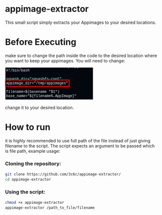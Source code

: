 # appimage-extractor
This small script simply extracts your Appimages to your desired locations.

# Before Executing
make sure to change the path inside the code to the desired location where you want to keep your appimages. You will need to change:

![image](https://github.com/3c6c/appimage-extractor/blob/main/variable.png)

change it to your desired location.

# How to run
it is highly recommended to use full path of the file instead of just giving filename to the script. 
The script expects an argument to be passed which is file path, example usage:
### Cloning the repository:
```bash
git clone https://github.com/3c6c/appimage-extractor/
cd appimage-extractor
```
### Using the script:
```bash
chmod +x appimage-extractor
appimage-extractor /path_to_file/filename
```

